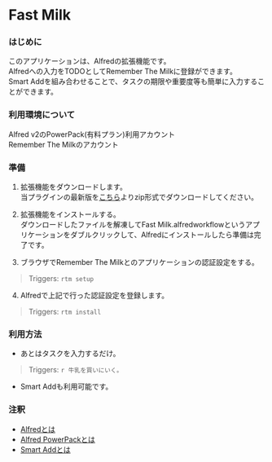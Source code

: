Fast Milk
========================

### はじめに
このアプリケーションは、Alfredの拡張機能です。  
Alfredへの入力をTODOとしてRemember The Milkに登録ができます。  
Smart Addを組み合わせることで、タスクの期限や重要度等も簡単に入力することができます。  

### 利用環境について
Alfred v2のPowerPack(有料プラン)利用アカウント  
Remember The Milkのアカウント  

### 準備

1. 拡張機能をダウンロードします。  
当プラグインの最新版を[こちら](https://github.com/chocopie116/alfred-remember-the-milk/releases)よりzip形式でダウンロードしてください。  

2. 拡張機能をインストールする。  
ダウンロードしたファイルを解凍してFast Milk.alfredworkflowというアプリケーションをダブルクリックして、Alfredにインストールしたら準備は完了です。  

3. ブラウザでRemember The Milkとのアプリケーションの認証設定をする。  
> Triggers: `rtm setup`

4. Alfredで上記で行った認証設定を登録します。  
> Triggers: `rtm install`

### 利用方法

* あとはタスクを入力するだけ。
> Triggers: `r 牛乳を買いにいく。`
 * Smart Addも利用可能です。

### 注釈
* [Alfredとは](http://www.alfredapp.com/#features)
* [Alfred PowerPackとは](http://www.alfredapp.com/powerpack/)
* [Smart Addとは](http://www.rememberthemilk.com/help/?ctx=basics.smartadd.whati)
